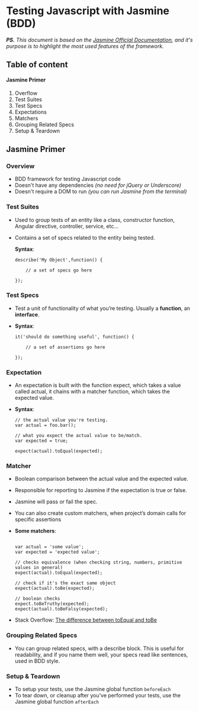 # Testing Javascript with Jasmine (BDD)

***PS.** This document is based on the [Jasmine Official Documentation](http://jasmine.github.io/2.3/introduction.html), and it's purpose is to highlight the most used features of the framework.*

## Table of content

#### Jasmine Primer
1. Overflow
2. Test Suites
3. Test Specs
4. Expectations
5. Matchers
6. Grouping Related Specs
7. Setup & Teardown 

## Jasmine Primer

### Overview
  
- BDD framework for testing Javascript code
- Doesn't have any dependencies *(no need for jQuery or Underscore)*
- Doesn't require a DOM to run *(you can run Jasmine from the terminal)*

### Test Suites
    
- Used to group tests of an entity like a class, constructor function, Angular directive, controller, service, etc...
- Contains a set of specs related to the entity being tested.

	**Syntax**:
    
	```
	describe('My Object',function() {
	
		// a set of specs go here
		
	});
	```
    	
### Test Specs
- Test a unit of functionality of what you’re testing. Usually a **function**, an **interface**.

- **Syntax**:  	

	```
	it('should do something useful', function() {
	
		// a set of assertions go here

	});
	```
  	
### Expectation
- An expectation is built with the function expect, which takes a value called actual, it chains with a matcher function, which takes the expected value.
- **Syntax**:
    
	```
	// the actual value you're testing.
	var actual = foo.bar();
	
	// what you expect the actual value to be/match.
	var expected = true;
	
	expect(actual).toEqual(expected);
	```
    
### Matcher
- Boolean comparison between the actual value and the expected value.
- Responsible for reporting to Jasmine if the expectation is true or false.
- Jasmine will pass or fail the spec.
- You can also create custom matchers, when project’s domain calls for specific assertions

- **Some matchers**:
  	
	``` 
	
	var actual = 'some value';
	var expected = 'expected value';

	// checks equivalence (when checking string, numbers, primitive values in general)
	expect(actual).toEqual(expected);
	
	// check if it's the exact same object
	expect(actual).toBe(expected);

	// boolean checks
	expect.toBeTruthy(expected);    
	expect(actual).toBeFalsy(expected);
	```
    
- Stack Overflow: [The difference between toEqual and toBe](http://stackoverflow.com/questions/22413009/javascript-using-methods-to-compare)

### Grouping Related Specs
- You can group related specs, with a describe block. This is useful for readability, and if you name them well, your specs read like sentences, used in BDD style.

### Setup & Teardown

- To setup your tests, use the Jasmine global function `beforeEach`
- To tear down, or cleanup after you've performed your tests, use the Jasmine global function `afterEach`


